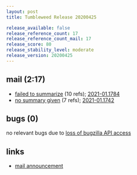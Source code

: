 ```yaml
---
layout: post
title: Tumbleweed Release 20200425

release_available: false
release_reference_count: 17
release_reference_count_mail: 17
release_score: 80
release_stability_level: moderate
release_version: 20200425
---
```


## mail (2:17)

- [failed to summarize](https://lists.opensuse.org/opensuse-factory/2020-04/msg00450.html) (10 refs); [2021-01.1784](https://github.com/boombatower/tumbleweed-review/issues/10)
- [no summary given](https://lists.opensuse.org/opensuse-factory/2020-04/msg00409.html) (7 refs); [2021-01.1742](https://github.com/boombatower/tumbleweed-review/issues/10)

## bugs (0)

<!--more-->

no relevant bugs due to [loss of bugzilla API access](https://bugzilla.opensuse.org/show_bug.cgi?id=1157722)



## links

- [mail announcement](https://github.com/boombatower/tumbleweed-review/issues/10)
